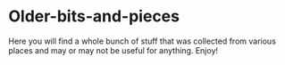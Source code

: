 # Older-bits-and-pieces
Here you will find a whole bunch of stuff that was collected from various places and may or may not be useful for anything. 
Enjoy!
